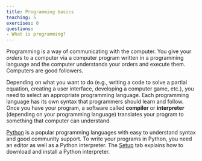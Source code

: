 ```yaml
---
title: Programming basics
teaching: 5
exercises: 0
questions:
- What is programming?
---
```

Programming is a way of communicating with the computer. You give your *orders* to a computer via a computer program written in a programming language and the computer understands your orders and execute them. Computers are good followers.

Depending on what you want to do (e.g., writing a code to solve a partial equation, creating a user interface, developing a computer game, etc.), you need to select an appropriate programming language. Each programming language has its own syntax that programmers should learn and follow. Once you have your program, a software called **compiler** or **interpreter** (depending on your programming language) translates your program to something that computer can understand. 

[Python](http://www.python.org) is a popular programming languages with easy to understand syntax and good community support. To write your programs in Python, you need an editor as well as a Python interpreter. The [Setup](../setup/) tab explains how to download and install a Python interpreter.
